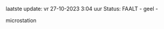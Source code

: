 laatste update: 
vr 27-10-2023  3:04   uur 
Status: FAALT - geel - 
<div class="service Y">microstation</div>